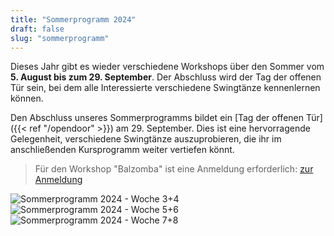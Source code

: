 ```yaml
---
title: "Sommerprogramm 2024"
draft: false
slug: "sommerprogramm"
---
```


Dieses Jahr gibt es wieder verschiedene Workshops über den Sommer vom **5. August bis zum 29. September**. Der Abschluss wird der Tag der offenen Tür sein, bei dem alle Interessierte verschiedene Swingtänze kennenlernen können.

Den Abschluss unseres Sommerprogramms bildet ein [Tag der offenen Tür]({{< ref "/opendoor" >}}) am 29. September. Dies ist eine hervorragende Gelegenheit, verschiedene Swingtänze auszuprobieren, die ihr im anschließenden Kursprogramm weiter vertiefen könnt.

> Für den Workshop "Balzomba" ist eine Anmeldung erforderlich: [zur Anmeldung](https://scl.swinggeeks.de/SCL2024-08/)

![Sommerprogramm 2024 - Woche 3+4](../schedule_summer_2024_week3+4.png)
![Sommerprogramm 2024 - Woche 5+6](../schedule_summer_2024_week5+6.png)
![Sommerprogramm 2024 - Woche 7+8](../schedule_summer_2024_week7+8.png)
